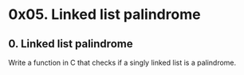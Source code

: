 # 0x05. Linked list palindrome
## 0. Linked list palindrome
Write a function in C that checks if a singly linked list is a palindrome.